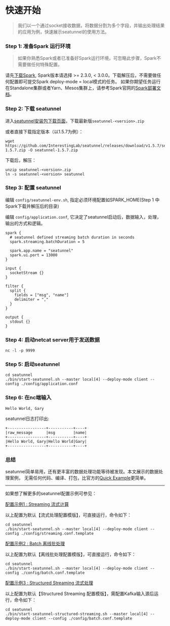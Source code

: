 # 快速开始

> 我们以一个通过socket接收数据，将数据分割为多个字段，并输出处理结果的应用为例，快速展示seatunnel的使用方法。

### Step 1: 准备Spark 运行环境

> 如果你熟悉Spark或者已准备好Spark运行环境，可忽略此步骤，Spark不需要做任何特殊配置。

请先[下载Spark](http://spark.apache.org/downloads.html), Spark版本请选择 >= 2.3.0, < 3.0.0。下载解压后，不需要做任何配置即可提交Spark deploy-mode = local模式的任务。
如果你期望任务运行在Standalone集群或者Yarn、Mesos集群上，请参考Spark官网的[Spark部署文档](http://spark.apache.org/docs/latest/cluster-overview.html)。

### Step 2: 下载 seatunnel

进入[seatunnel安装包下载页面](https://github.com/InterestingLab/seatunnel/releases/latest)，下载最新版`seatunnel-<version>.zip`

或者直接下载指定版本（以1.5.7为例）：

```
wget https://github.com/InterestingLab/seatunnel/releases/download/v1.5.7/seatunnel-1.5.7.zip -O seatunnel-1.5.7.zip
```

下载后，解压：

```
unzip seatunnel-<version>.zip
ln -s seatunnel-<version> seatunnel
```

### Step 3: 配置 seatunnel

编辑 `config/seatunnel-env.sh`, 指定必须环境配置如SPARK_HOME(Step 1 中Spark下载并解压后的目录)

编辑 `config/application.conf`, 它决定了seatunnel启动后，数据输入，处理，输出的方式和逻辑。

```
spark {
  # seatunnel defined streaming batch duration in seconds
  spark.streaming.batchDuration = 5

  spark.app.name = "seatunnel"
  spark.ui.port = 13000
}

input {
  socketStream {}
}

filter {
  split {
    fields = ["msg", "name"]
    delimiter = ","
  }
}

output {
  stdout {}
}

```

### Step 4: 启动netcat server用于发送数据

```
nc -l -p 9999
```


### Step 5: 启动seatunnel

```
cd seatunnel
./bin/start-seatunnel.sh --master local[4] --deploy-mode client --config ./config/application.conf

```

### Step 6: 在nc端输入

```
Hello World, Gary
```
seatunnel日志打印出:

```
+-----------------+-----------+----+
|raw_message      |msg        |name|
+-----------------+-----------+----+
|Hello World, Gary|Hello World|Gary|
+-----------------+-----------+----+
```


### 总结

seatunnel简单易用，还有更丰富的数据处理功能等待被发现。本文展示的数据处理案例，
无需任何代码、编译、打包，比官方的[Quick Example](https://spark.apache.org/docs/latest/streaming-programming-guide.html#a-quick-example)更简单。


---

如果想了解更多的seatunnel配置示例可参见：

[配置示例1 : Streaming 流式计算](https://github.com/InterestingLab/seatunnel/blob/master/config/streaming.conf.template)

以上配置为默认【流式处理配置模版】，可直接运行，命令如下：

```
cd seatunnel
./bin/start-seatunnel.sh --master local[4] --deploy-mode client --config ./config/streaming.conf.template

```

[配置示例2 : Batch 离线批处理](https://github.com/InterestingLab/seatunnel/blob/master/config/batch.conf.template)

以上配置为默认【离线批处理配置模版】，可直接运行，命令如下：

```
cd seatunnel
./bin/start-seatunnel.sh --master local[4] --deploy-mode client --config ./config/batch.conf.template

```

[配置示例3 : Structured Streaming 流式处理](https://github.com/InterestingLab/seatunnel/blob/master/config/structuredstreaming.conf.template)

以上配置为默认【Structured Streaming 配置模版】，需配置Kafka输入源后运行，命令如下：

```
cd seatunnel
./bin/start-seatunnel-structured-streaming.sh --master local[4] --deploy-mode client --config ./config/batch.conf.template

```
